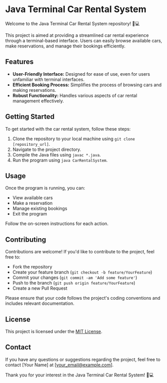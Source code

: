 # Java Terminal Car Rental System

Welcome to the Java Terminal Car Rental System repository! 🚗💻

This project is aimed at providing a streamlined car rental experience through a terminal-based interface. Users can easily browse available cars, make reservations, and manage their bookings efficiently.

## Features
- **User-Friendly Interface:** Designed for ease of use, even for users unfamiliar with terminal interfaces.
- **Efficient Booking Process:** Simplifies the process of browsing cars and making reservations.
- **Robust Functionality:** Handles various aspects of car rental management effectively.

## Getting Started
To get started with the car rental system, follow these steps:
1. Clone the repository to your local machine using `git clone [repository_url]`.
2. Navigate to the project directory.
3. Compile the Java files using `javac *.java`.
4. Run the program using `java CarRentalSystem`.

## Usage
Once the program is running, you can:
- View available cars
- Make a reservation
- Manage existing bookings
- Exit the program

Follow the on-screen instructions for each action.

## Contributing
Contributions are welcome! If you'd like to contribute to the project, feel free to:
- Fork the repository
- Create your feature branch (`git checkout -b feature/YourFeature`)
- Commit your changes (`git commit -am 'Add some feature'`)
- Push to the branch (`git push origin feature/YourFeature`)
- Create a new Pull Request

Please ensure that your code follows the project's coding conventions and includes relevant documentation.

## License
This project is licensed under the [MIT License](LICENSE).

## Contact
If you have any questions or suggestions regarding the project, feel free to contact [Your Name] at [your_email@example.com].

Thank you for your interest in the Java Terminal Car Rental System! 🚗💻
